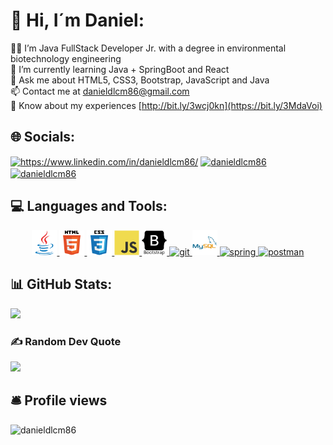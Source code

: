 # 💫 Hi, I´m Daniel:
👨‍💻 I’m Java FullStack Developer Jr. with a degree in environmental biotechnology engineering <br> 🌱 I’m currently learning Java + SpringBoot and React<br> <!--📝 All of my projects are available at https://danieldlcm86.github.io/myWebSite/<br>-->💬 Ask me about HTML5, CSS3, Bootstrap, JavaScript and Java<br>📫 Contact me at danieldlcm86@gmail.com<br>📄 Know about my experiences [http://bit.ly/3wcj0kn](https://bit.ly/3MdaVoi)

## 🌐 Socials:
<p align="left">
<a href="https://www.linkedin.com/in/danieldlcm86/" target="blank"><img align="center" src="https://raw.githubusercontent.com/rahuldkjain/github-profile-readme-generator/master/src/images/icons/Social/linked-in-alt.svg" alt="https://www.linkedin.com/in/danieldlcm86/" height="30" width="40" /></a>
<a href="https://www.hackerrank.com/daniel_dlcmaldo1" target="blank"><img align="center" src="https://raw.githubusercontent.com/rahuldkjain/github-profile-readme-generator/master/src/images/icons/Social/hackerrank.svg" alt="danieldlcm86" height="30" width="40" /></a>
<a href="https://www.instagram.com/danieldlcm/" target="blank"><img align="center" src="https://upload.wikimedia.org/wikipedia/commons/e/e7/Instagram_logo_2016.svg" alt="danieldlcm86" height="30" width="30" /></a>
</p>

## 💻 Languages and Tools:
<p align="center"> <a href="https://www.java.com" target="_blank" rel="noreferrer"> <img src="https://raw.githubusercontent.com/devicons/devicon/master/icons/java/java-original.svg" alt="java" width="40" height="40"/> </a>  <a href="https://www.w3.org/html/" target="_blank" rel="noreferrer"> <img src="https://raw.githubusercontent.com/devicons/devicon/master/icons/html5/html5-original-wordmark.svg" alt="html5" width="40" height="40"/> </a>  <a href="https://www.w3schools.com/css/" target="_blank" rel="noreferrer"> <img src="https://raw.githubusercontent.com/devicons/devicon/master/icons/css3/css3-original-wordmark.svg" alt="css3" width="40" height="40"/> </a> <a href="https://developer.mozilla.org/en-US/docs/Web/JavaScript" target="_blank" rel="noreferrer"> <img src="https://raw.githubusercontent.com/devicons/devicon/master/icons/javascript/javascript-original.svg" alt="javascript" width="40" height="40"/> </a> <a href="https://getbootstrap.com" target="_blank" rel="noreferrer"> <img src="https://raw.githubusercontent.com/devicons/devicon/master/icons/bootstrap/bootstrap-plain-wordmark.svg" alt="bootstrap" width="40" height="40"/> </a> <a href="https://git-scm.com/" target="_blank" rel="noreferrer"> <img src="https://www.vectorlogo.zone/logos/git-scm/git-scm-icon.svg" alt="git" width="40" height="40"/> </a> <a href="https://www.mysql.com/" target="_blank" rel="noreferrer"> <img src="https://raw.githubusercontent.com/devicons/devicon/master/icons/mysql/mysql-original-wordmark.svg" alt="mysql" width="40" height="40"/> </a><a href="https://spring.io/" target="_blank" rel="noreferrer"> <img src="https://www.vectorlogo.zone/logos/springio/springio-icon.svg" alt="spring" width="40" height="40"/> </a><a href="https://postman.com" target="_blank" rel="noreferrer"> <img src="https://www.vectorlogo.zone/logos/getpostman/getpostman-icon.svg" alt="postman" width="40" height="40"/> </a></p>

## 📊 GitHub Stats:
<!--![Daniel's GitHub stats](https://github-readme-stats.vercel.app/api?username=danieldlcm86&theme=dark&hide_border=false)<br/>-->
![](https://github-readme-streak-stats.herokuapp.com/?user=danieldlcm86&theme=dark&hide_border=false)<br/>
<!--![Top Langs](https://github-readme-stats.vercel.app/api/top-langs/?username=danieldlcm86&theme=dark&hide_border=false)-->

<!--## 🏆 GitHub Trophies
![](https://github-profile-trophy.vercel.app/?username=danieldlcm86&theme=radical&no-frame=false&no-bg=true&margin-w=4)
-->
### ✍️ Random Dev Quote
![](https://quotes-github-readme.vercel.app/api?type=horizontal&theme=tokyonight)

## 🛎️ Profile views
<p align="left"> <img src="https://komarev.com/ghpvc/?username=danieldlcm86&label=Profile%20views&color=0e75b6&style=flat" alt="danieldlcm86" /> </p>


